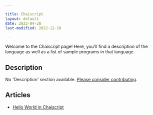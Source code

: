 ```yaml
---

title: Chaiscript
layout: default
date: 2022-04-28
last-modified: 2022-12-18

---
```


Welcome to the Chaiscript page! Here, you'll find a description of the language as well as a list of sample programs in that language.

## Description

No 'Description' section available. [Please consider contributing](https://github.com/TheRenegadeCoder/sample-programs-website).

## Articles

- [Hello World in Chaiscript](https://sampleprograms.io/projects/hello-world/chaiscript)